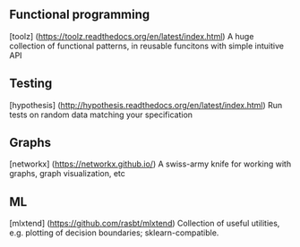 ## Functional programming
[toolz] (https://toolz.readthedocs.org/en/latest/index.html)
A huge collection of functional patterns, in reusable funcitons with simple intuitive API

## Testing
[hypothesis] (http://hypothesis.readthedocs.org/en/latest/index.html)
Run tests on random data matching your specification

## Graphs
[networkx] (https://networkx.github.io/)
A swiss-army knife for working with graphs, graph visualization, etc

## ML
[mlxtend] (https://github.com/rasbt/mlxtend)
Collection of useful utilities, e.g. plotting of decision boundaries; sklearn-compatible.
